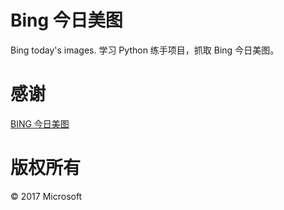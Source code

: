 # Bing 今日美图

Bing today's images. 学习 Python 练手项目，抓取 Bing 今日美图。

# 感谢

[BING 今日美图](http://bing.plmeizi.com/)

# 版权所有

© 2017 Microsoft
